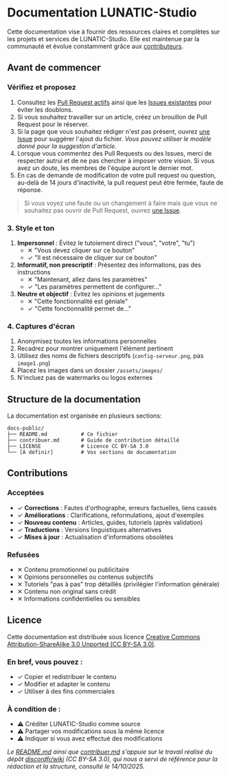 # Documentation LUNATIC-Studio
Cette documentation vise à fournir des ressources claires et complètes sur les projets et services de LUNATIC-Studio. Elle est maintenue par la communauté et évolue constamment grâce aux [contributeurs](../../graphs/contributors).

## Avant de commencer

### Vérifiez et proposez
1. Consultez les [Pull Request actifs](../../pulls) ainsi que les [Issues existantes](../../issues) pour éviter les doublons.
2. Si vous souhaitez travailler sur un article, créez un brouillon de Pull Request pour le réserver.
3. Si la page que vous souhaitez rédiger n'est pas présent, ouvrez [une Issue](../../issues/new) pour suggérer l'ajout du fichier. *Vous pouvez utiliser le modèle donné pour la suggestion d'article.*
5. Lorsque vous commentez des Pull Requests ou des Issues, merci de respecter autrui et de ne pas chercher à imposer votre vision. Si vous avez un doute, les membres de l'équipe auront le dernier mot.
6. En cas de demande de modification de votre pull request ou question, au-delà de 14 jours d'inactivité, la pull request peut être fermée, faute de réponse.

> Si vous voyez une faute ou un changement à faire mais que vous ne souhaitez pas ouvrir de Pull Request, ouvrez [une Issue](../../issues/new).

### 3. Style et ton
1. **Impersonnel** : Évitez le tutoiement direct ("vous", "votre", "tu")
    - ✕ "Vous devez cliquer sur ce bouton"
    - ✓ "Il est nécessaire de cliquer sur ce bouton"
2. **Informatif, non prescriptif** : Présentez des informations, pas des instructions
    - ✕ "Maintenant, allez dans les paramètres"
    - ✓ "Les paramètres permettent de configurer..."
3. **Neutre et objectif** : Évitez les opinions et jugements
    - ✕ "Cette fonctionnalité est géniale"
    - ✓ "Cette fonctionnalité permet de..."

### 4. Captures d'écran
1. Anonymisez toutes les informations personnelles
2. Recadrez pour montrer uniquement l'élément pertinent
3. Utilisez des noms de fichiers descriptifs (`config-serveur.png`, pas `image1.png`)
4. Placez les images dans un dossier `/assets/images/`
5. N'incluez pas de watermarks ou logos externes

## Structure de la documentation
La documentation est organisée en plusieurs sections:

```
docs-public/
├── README.md           # Ce fichier
├── contribuer.md       # Guide de contribution détaillé
├── LICENSE             # Licence CC BY-SA 3.0
└── [À définir]         # Vos sections de documentation
```

## Contributions

### Acceptées
- ✓ **Corrections** : Fautes d'orthographe, erreurs factuelles, liens cassés
- ✓ **Améliorations** : Clarifications, reformulations, ajout d'exemples
- ✓ **Nouveau contenu** : Articles, guides, tutoriels (après validation)
- ✓ **Traductions** : Versions linguistiques alternatives
- ✓ **Mises à jour** : Actualisation d'informations obsolètes

### Refusées
- ✕ Contenu promotionnel ou publicitaire
- ✕ Opinions personnelles ou contenus subjectifs
- ✕ Tutoriels "pas à pas" trop détaillés (privilégier l'information générale)
- ✕ Contenu non original sans crédit
- ✕ Informations confidentielles ou sensibles

## Licence
Cette documentation est distribuée sous licence [Creative Commons Attribution-ShareAlike 3.0 Unported (CC BY-SA 3.0)](LICENSE).

### En bref, vous pouvez :
- ✓ Copier et redistribuer le contenu
- ✓ Modifier et adapter le contenu
- ✓ Utiliser à des fins commerciales

### À condition de :
- ⚠ Créditer LUNATIC-Studio comme source
- ⚠ Partager vos modifications sous la même licence
- ⚠ Indiquer si vous avez effectué des modifications

*Le [README.md](../../README.md) ainsi que [contribuer.md](../../contribuer.md) s'appuie sur le travail réalisé du dépôt [discordfr/wiki](https://github.com/discordfr/wiki) (CC BY-SA 3.0), qui nous a servi de référence pour la rédaction et la structure, consulté le 14/10/2025.*